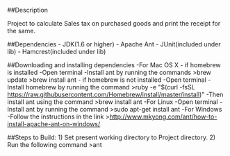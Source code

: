 
##Description

Project to calculate Sales tax on purchased goods and print the receipt for the same.

##Dependencies
    - JDK(1.6 or higher)
    - Apache Ant
    - JUnit(included under lib)
        - Hamcrest(included under lib)

##Downloading and installing dependencies
    -For Mac OS X
        - if homebrew is installed
            -Open terminal
            -Install ant by running the commands
                >brew update
                >brew install ant
        - if homebrew is not installed
            -Open terminal
            -Install homebrew by running the command
                >ruby -e "$(curl -fsSL https://raw.githubusercontent.com/Homebrew/install/master/install)"
            -Then install ant using the command
                >brew install ant
    -For Linux
        -Open terminal
        -Install ant by running the command
            >sudo apt-get install ant
    -For Windows
        -Follow the instructions in the link
            >http://www.mkyong.com/ant/how-to-install-apache-ant-on-windows/

##Steps to Build:
    1) Set present working directory to Project directory.
    2) Run the following command
        >ant
